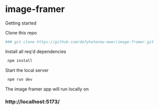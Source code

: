 # image-framer
Getting started

Clone this repo
```sh
### git clone https://github.com/defyhatenow-ewer/image-framer.git 
```

Install all req'd dependencies

 ```sh
  npm install
  ```
Start the local server

 ```sh
  npm run dev
  ```
The image framer app will run locally on
### http://localhost:5173/
